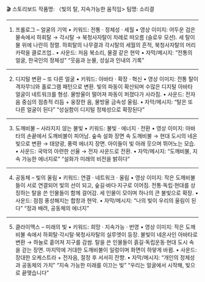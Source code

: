 🎬 스토리보드
작품명: 〈빛의 탈, 지속가능한 움직임>
팀명: 소리결
________________________________________
1. 프롤로그 – 얼굴의 기억
•	키워드: 전통 · 정체성 · 세월
•	영상 이미지:
어두운 검은 물속에서 하회탈 → 각시탈 → 북청사자탈이 차례로 떠오름 (슬로우 모션).
세 탈이 물 위에 나란히 정렬. 하회탈의 나무결과 각시탈의 세월의 흔적, 북청사자탈의 머리카락을 클로즈업..
•	사운드: 저음 북소리, 물결 같은 현악
•	자막/메시지:
“전통의 얼굴, 한국인의 정체성”
“웃음과 눈물, 성실과 인내의 기록”
________________________________________
2. 디지털 변환 – 또 다른 얼굴
•	키워드: 아바타 · 확장 · 혁신
•	영상 이미지: 
전통 탈이 격자무늬와 홀로그램 패턴으로 변환.
빛의 파동이 확산되며 수많은 디지털 아바타 얼굴이 네트워크를 형성.
물방울이 떨어져 파동이 퍼졌다가 사라짐.
•	사운드: 전자음 중심의 점층적 리듬 + 웅장한 음, 물방울 금속성 울림.
•	자막/메시지:
“탈은 또 다른 얼굴이 된다”
“성실함이 디지털 정체성으로 확장된다”
________________________________________
3. 도깨비불 – 사라지지 않는 불빛
•	키워드: 불빛 · 에너지 · 전환
•	영상 이미지:
아바타의 손끝에서 도깨비불이 피어남.
숲속 설화 장면 속 도깨비불 → 현대 도시의 네온빛으로 변환 → 태양광, 풍력 에너지 장면.
아이들이 빛 아래 웃으며 뛰어노는 모습.
•	사운드: 국악의 아련한 선율 → 전자 사운드로 전환.
•	자막/메시지:
“도깨비불, 지속 가능한 에너지로”
“설화가 미래의 비전을 밝히다”
________________________________________
4. 공동체 – 빛의 울림
•	키워드: 연결 · 네트워크 · 울림
•	영상 이미지:
작은 도깨비불들이 서로 연결되어 빛의 선이 되고, 숲길·바다·지구로 이어짐.
전통·독립·현대를 상징하는 탈을 쓴 인물들이 함께 걸어감.
세 인물이 모이며 하나의 큰 불빛으로 확장.
•	사운드: 점점 풍성해지는 합창과 현악.
•	자막/메시지:
“나의 빛이 우리의 울림이 된다”
“정과 배려, 공동체의 에너지”
________________________________________
5. 클라이맥스 – 미래의 빛
•	키워드: 희망 · 지속가능 · 번영
•	영상 이미지:
작은 도깨비불 속에서 하회탈·각시탈·북청사자탈의 실루엣이 등장.
불빛이 네온사인 아바타로 변환 → 하늘로 흩어져 지구를 감쌈.
탈을 쓴 인물들이 흙길·독립운동·현대 도시 속을 걷는 장면.
마지막에 거대한 도깨비불이 일렁이며 화면이 하얗게 바뀜.
•	사운드: 장대한 오케스트라 + 전자음, 절정 후 서서히 잔향.
•	자막/메시지:
“개인의 정체성과 공동체의 가치”
“지속 가능한 미래를 이끄는 빛”
“우리는 얼굴에서 시작해, 빛으로 끝맺습니다”

